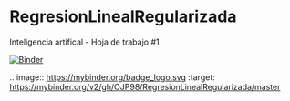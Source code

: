 # RegresionLinealRegularizada
Inteligencia artifical - Hoja de trabajo #1 


[![Binder](https://mybinder.org/badge_logo.svg)](https://mybinder.org/v2/gh/OJP98/RegresionLinealRegularizada/master)

.. image:: https://mybinder.org/badge_logo.svg
 :target: https://mybinder.org/v2/gh/OJP98/RegresionLinealRegularizada/master
